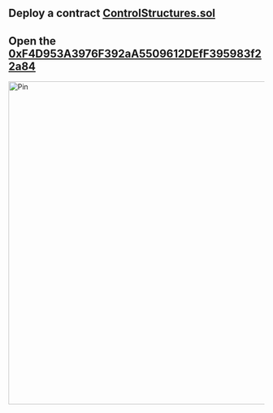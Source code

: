 Deploy a contract [ControlStructures.sol](https://github.com/SemBont/ControlStructures/blob/main/ControlStructures.sol)
-----------
Open the [0xF4D953A3976F392aA5509612DEfF395983f22a84](https://sepolia.basescan.org/address/0xf4d953a3976f392aa5509612deff395983f22a84)
----------
<img width="1362" height="637" alt="Pin" src="https://github.com/user-attachments/assets/39d3d633-9034-4721-81ad-685567bd388e" />

